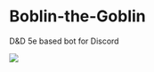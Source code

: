 # Boblin-the-Goblin
D&amp;D 5e based bot for Discord

![](https://api.ghprofile.me/view?username=emerald73&style=for-the-badge&color=green)
